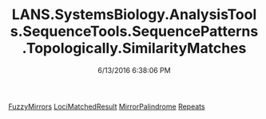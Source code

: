 ﻿---
title: LANS.SystemsBiology.AnalysisTools.SequenceTools.SequencePatterns.Topologically.SimilarityMatches
date: 6/13/2016 6:38:06 PM
---

[FuzzyMirrors](T-LANS.SystemsBiology.AnalysisTools.SequenceTools.SequencePatterns.Topologically.SimilarityMatches.FuzzyMirrors.html)
[LociMatchedResult](T-LANS.SystemsBiology.AnalysisTools.SequenceTools.SequencePatterns.Topologically.SimilarityMatches.LociMatchedResult.html)
[MirrorPalindrome](T-LANS.SystemsBiology.AnalysisTools.SequenceTools.SequencePatterns.Topologically.SimilarityMatches.MirrorPalindrome.html)
[Repeats](T-LANS.SystemsBiology.AnalysisTools.SequenceTools.SequencePatterns.Topologically.SimilarityMatches.Repeats.html)
